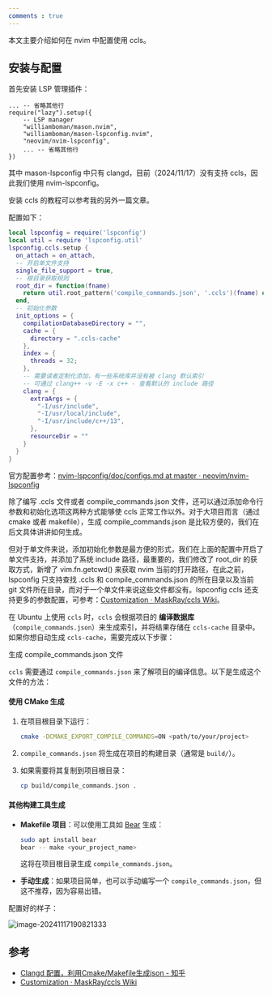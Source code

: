 ```yaml
---
comments : true
---
```


本文主要介绍如何在 nvim 中配置使用 ccls。

## 安装与配置

首先安装 LSP 管理插件：

```
... -- 省略其他行
require("lazy").setup({
	-- LSP manager
	"williamboman/mason.nvim",
	"williamboman/mason-lspconfig.nvim",
	"neovim/nvim-lspconfig",
    ... -- 省略其他行
})
```

其中 mason-lspconfig 中只有 clangd，目前（2024/11/17）没有支持 ccls，因此我们使用 nvim-lspconfig。

安装 ccls 的教程可以参考我的另外一篇文章。

配置如下：

```lua
local lspconfig = require('lspconfig')
local util = require 'lspconfig.util'
lspconfig.ccls.setup {
  on_attach = on_attach,
  -- 开启单文件支持
  single_file_support = true,
  -- 根目录获取规则
  root_dir = function(fname)
    return util.root_pattern('compile_commands.json', '.ccls')(fname) or util.find_git_ancestor(fname) or vim.fn.getcwd()
  end,
  -- 初始化参数
  init_options = {
    compilationDatabaseDirectory = "",
    cache = {
      directory = ".ccls-cache"
    },
    index = {
      threads = 32;
    },
    -- 需要读者定制化添加，有一些系统库并没有被 clang 默认索引
    -- 可通过 clang++ -v -E -x c++ - 查看默认的 include 路径
    clang = {
      extraArgs = { 
        "-I/usr/include", 
        "-I/usr/local/include", 
        "-I/usr/include/c++/13",
      },
      resourceDir = ""
    } 
  }
}
```

官方配置参考：[nvim-lspconfig/doc/configs.md at master · neovim/nvim-lspconfig](https://github.com/neovim/nvim-lspconfig/blob/master/doc/configs.md#ccls)

除了编写 .ccls 文件或者 compile_commands.json 文件，还可以通过添加命令行参数和初始化选项这两种方式能够使 ccls 正常工作以外。对于大项目而言（通过 cmake 或者 makefile），生成 compile_commands.json 是比较方便的，我们在后文具体讲讲如何生成。

但对于单文件来说，添加初始化参数是最方便的形式，我们在上面的配置中开启了单文件支持，并添加了系统 include 路径，最重要的，我们修改了 root_dir 的获取方式，新增了 vim.fn.getcwd() 来获取 nvim 当前的打开路径，在此之前，lspconfig 只支持查找 .ccls 和 compile_commands.json 的所在目录以及当前 git 文件所在目录，而对于一个单文件来说这些文件都没有。lspconfig ccls 还支持更多的参数配置，可参考：[Customization · MaskRay/ccls Wiki](https://github.com/MaskRay/ccls/wiki/Customization#initialization-options)。

在 Ubuntu 上使用 `ccls` 时，`ccls` 会根据项目的 **编译数据库**（`compile_commands.json`）来生成索引，并将结果存储在 `ccls-cache` 目录中。如果你想自动生成 `ccls-cache`，需要完成以下步骤：

生成 compile_commands.json 文件

`ccls` 需要通过 `compile_commands.json` 来了解项目的编译信息。以下是生成这个文件的方法：

#### **使用 CMake 生成**

1. 在项目根目录下运行：

   ```bash
   cmake -DCMAKE_EXPORT_COMPILE_COMMANDS=ON <path/to/your/project>
   ```

2. `compile_commands.json` 将生成在项目的构建目录（通常是 `build/`）。

3. 如果需要将其复制到项目根目录：

   ```bash
   cp build/compile_commands.json .
   ```

#### **其他构建工具生成**

- **Makefile 项目**：可以使用工具如 [Bear](https://github.com/rizsotto/Bear) 生成：

  ```bash
  sudo apt install bear
  bear -- make <your_project_name>
  ```

  这将在项目根目录生成 `compile_commands.json`。

- **手动生成**：如果项目简单，也可以手动编写一个 `compile_commands.json`，但这不推荐，因为容易出错。

配置好的样子：

![image-20241117190821333](https://blog-1256878123.cos.ap-nanjing.myqcloud.com/img/202411171908363.png)

## 参考

- [Clangd 配置，利用Cmake/Makefile生成json - 知乎](https://zhuanlan.zhihu.com/p/627004117)
- [Customization · MaskRay/ccls Wiki](https://github.com/MaskRay/ccls/wiki/Customization#initialization-options)